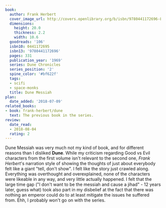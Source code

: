 ```yaml
---
book:
  author: Frank Herbert
  cover_image_url: http://covers.openlibrary.org/b/isbn/9780441172696-L.jpg
  dimensions:
    height: 20.0
    thickness: 2.2
    width: 10.6
  goodreads: '106'
  isbn10: 0441172695
  isbn13: '9780441172696'
  pages: 331
  publication_year: '1969'
  series: Dune Chronicles
  series_position: '2'
  spine_color: '#bf622f'
  tags:
  - scifi
  - space-monks
  title: Dune Messiah
plan:
  date_added: '2018-07-09'
related_books:
- book: frank-herbert/dune
  text: The previous book in the series.
review:
  date_read:
  - 2018-08-04
  rating: 2
---
```


Dune Messiah was very much not my kind of book, and for different reasons than I disliked **Dune**. While my criticism regarding Good vs Evil characters from the first volume isn't relevant to the second one, *Frank Herbert*'s narration style of showing the thoughts of just about everybody felt like a giant "tell, don't show". I felt like the story just crawled along. Everything was overthought and overexplained, none of the characters were likeable in any way, and very little actually happened. I felt that the large time gap ("I don't want to be the messiah and cause a jihad" - 12 years later, guess what) took also part in my disbelief at the fact that there was nothing an emperor could do to at least mitigate the issues he suffered from. Ehh, I probably won't go on with the series.
